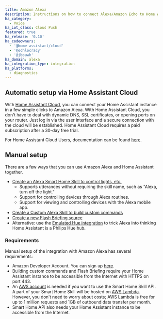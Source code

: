 ```yaml
---
title: Amazon Alexa
description: Instructions on how to connect Alexa/Amazon Echo to Home Assistant.
ha_category:
  - Voice
ha_iot_class: Cloud Push
featured: true
ha_release: '0.10'
ha_codeowners:
  - '@home-assistant/cloud'
  - '@ochlocracy'
  - '@jbouwh'
ha_domain: alexa
ha_integration_type: integration
ha_platforms:
  - diagnostics
---
```


## Automatic setup via Home Assistant Cloud

With [Home Assistant Cloud](/cloud/), you can connect your Home Assistant instance in a few simple clicks to Amazon Alexa. With Home Assistant Cloud, you don't have to deal with dynamic DNS, SSL certificates, or opening ports on your router. Just log in via the user interface and a secure connection with the cloud will be established. Home Assistant Cloud requires a paid subscription after a 30-day free trial.

For Home Assistant Cloud Users, documentation can be found [here](https://www.nabucasa.com/config/amazon_alexa/).

## Manual setup

There are a few ways that you can use Amazon Alexa and Home Assistant together.

- [Create an Alexa Smart Home Skill to control lights, etc.](/integrations/alexa.smart_home/)
  - Supports utterances without requiring the skill name, such as "Alexa, turn off the light."
  - Support for controlling devices through Alexa routines.
  - Support for viewing and controlling devices with the Alexa mobile app.
- [Create a Custom Alexa Skill to build custom commands](/integrations/alexa.intent/)
- [Create a new Flash Briefing source](/integrations/alexa.flash_briefings/)
- Alternative: use the [Emulated Hue integration](/integrations/emulated_hue) to trick Alexa into thinking Home Assistant is a Philips Hue hub.

### Requirements

Manual setup of the integration with Amazon Alexa has several requirements:

- Amazon Developer Account. You can sign up [here][amazon-dev-console].
- Building custom commands and Flash Briefing require your Home Assistant instance to be accessible from the Internet with HTTPS on port 443.
- An [AWS account](https://aws.amazon.com/free/) is needed if you want to use the Smart Home Skill API. A part of your Smart Home Skill will be hosted on [AWS Lambda](https://aws.amazon.com/lambda/pricing/). However, you don't need to worry about costs; AWS Lambda is free for up to 1 million requests and 1GB of outbound data transfer per month.
- Smart Home API also needs your Home Assistant instance to be accessible from the Internet.

[amazon-dev-console]: https://developer.amazon.com
[emulated-hue-integration]: /integrations/emulated_hue/
